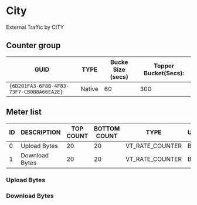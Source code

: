# City

External Traffic by CITY

## Counter group

| GUID                                     | TYPE   | Bucke Size (secs) | Topper Bucket(Secs): |
| ---------------------------------------- | ------ | ----------------- | -------------------- |
| `{6D201FA3-6F8B-4F83-73F7-CB0B8A66EA2E}` | Native | 60                | 300                  |



## Meter list


| ID  | DESCRIPTION    | TOP COUNT | BOTTOM COUNT | TYPE            | UNITS |
| --- | -------------- | --------- | ------------ | --------------- | ----- |
| 0   | Upload Bytes   | 20        | 20           | VT_RATE_COUNTER | Bps   |
| 1   | Download Bytes | 20        | 20           | VT_RATE_COUNTER | Bps   |

### Upload Bytes   
### Download Bytes 